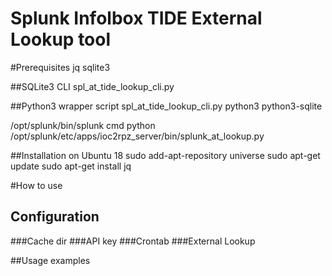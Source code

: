 # Splunk Infolbox TIDE External Lookup tool

#Prerequisites 
jq
sqlite3

##SQLite3 CLI
spl_at_tide_lookup_cli.py


##Python3 wrapper script
spl_at_tide_lookup_cli.py
python3
python3-sqlite


/opt/splunk/bin/splunk cmd python /opt/splunk/etc/apps/ioc2rpz_server/bin/splunk_at_lookup.py


##Installation on Ubuntu 18
sudo add-apt-repository universe
sudo apt-get update
sudo apt-get install jq


#How to use
## Configuration
###Cache dir
###API key
###Crontab
###External Lookup

##Usage examples

